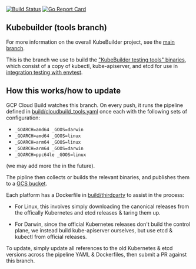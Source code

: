[![Build Status](https://travis-ci.org/kubernetes-sigs/kubebuilder.svg?branch=master)](https://travis-ci.org/kubernetes-sigs/kubebuilder "Travis")
[![Go Report Card](https://goreportcard.com/badge/sigs.k8s.io/kubebuilder)](https://goreportcard.com/report/sigs.k8s.io/kubebuilder)

## Kubebuilder (tools branch)

For more information on the overall KubeBuilder project, see the [main branch](https://github.com/kubernetes-sigs/kubebuilder).

This is the branch we use to build the ["KubeBuilder testing tools"
binaries][binaries-ref], which consist of a copy of kubectl, kube-apiserver,
and etcd for use in [integration testing with envtest][envtest-ref].

## How this works/how to update

GCP Cloud Build watches this branch.  On every push, it runs the pipeline defined in [build/cloudbuild_tools.yaml](build/cloudbuild_tools.yaml) once each with the following sets of configuration:

- `_GOARCH=amd64 _GOOS=darwin`
- `_GOARCH=amd64 _GOOS=linux`
- `_GOARCH=arm64 _GOOS=linux`
- `_GOARCH=arm64 _GOOS=darwin`
- `_GOARCH=ppc64le _GOOS=linux`

(we may add more the in the future).

The pipline then collects or builds the relevant binaries, and publishes them to a [GCS bucket](https://go.kubebuilder.io/test-tools).

Each platform has a Dockerfile in [build/thirdparty](build/thirdparty) to assist in the process:

- For Linux, this involves simply downloading the canonical releases from the
  offically Kubernetes and etcd releases & taring them up.

- For Darwin, since the official Kubernetes releases don't build the control
  plane, we instead build kube-apiserver ourselves, but use etcd & kubectl from
  official releases.

To update, simply update all references to the old Kubernetes & etcd versions
across the pipeline YAML & Dockerfiles, then submit a PR against this branch.

[binaries-ref]: https://book.kubebuilder.io/reference/artifacts.html
[envtest-ref]: https://book.kubebuilder.io/reference/testing/envtest.html

